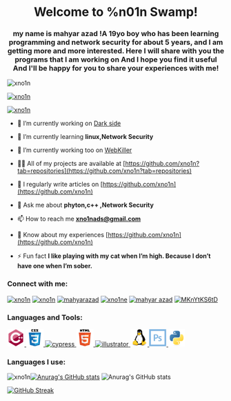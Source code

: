 <h1 align="center">Welcome to %n01n Swamp!</h1>
<h3 align="center">my name is mahyar azad !A 19yo boy who has been learning programming and network security for about 5 years, and I am getting more and more interested. Here I will share with you the programs that I am working on And I hope you find it useful And I'll be happy for you to share your experiences with me!</h3>

<p align="left"> <img src="https://komarev.com/ghpvc/?username=xno1n&label=Profile%20views&color=0e75b6&style=flat" alt="xno1n" /> </p>

<p align="left"> <a href="https://github.com/ryo-ma/github-profile-trophy"><img src="https://github-profile-trophy.vercel.app/?username=xno1n" alt="xno1n" /></a> </p>

<p align="left"> <a href="https://twitter.com/xno1n" target="blank"><img src="https://img.shields.io/twitter/follow/xno1n?logo=twitter&style=for-the-badge" alt="xno1n" /></a> </p>

- 🔭 I’m currently working on [Dark side](https://github.com/xno1n/DarkSide)

- 🌱 I’m currently learning **linux,Network Security**

- 🔭 I’m currently working too on [WebKiller](https://github.com/xno1n/webkiller)

- 👨‍💻 All of my projects are available at [https://github.com/xno1n?tab=repositories](https://github.com/xno1n?tab=repositories)

- 📝 I regularly write articles on [https://github.com/xno1n](https://github.com/xno1n)

- 💬 Ask me about **phyton,c++ ,Network Security**

- 📫 How to reach me **xno1nads@gmail.com**

- 📄 Know about my experiences [https://github.com/xno1n](https://github.com/xno1n)

- ⚡ Fun fact **I like playing with my cat when I’m high. Because I don’t have one when I’m sober.**

<h3 align="left">Connect with me:</h3>
<p align="left">
<a href="https://twitter.com/xno1n" target="blank"><img align="center" src="https://raw.githubusercontent.com/rahuldkjain/github-profile-readme-generator/master/src/images/icons/Social/twitter.svg" alt="xno1n" height="30" width="40" /></a>
<a href="https://linkedin.com/in/xno1n" target="blank"><img align="center" src="https://raw.githubusercontent.com/rahuldkjain/github-profile-readme-generator/master/src/images/icons/Social/linked-in-alt.svg" alt="xno1n" height="30" width="40" /></a>
<a href="https://fb.com/mahyarazad" target="blank"><img align="center" src="https://raw.githubusercontent.com/rahuldkjain/github-profile-readme-generator/master/src/images/icons/Social/facebook.svg" alt="mahyarazad" height="30" width="40" /></a>
<a href="https://instagram.com/xno1ne" target="blank"><img align="center" src="https://raw.githubusercontent.com/rahuldkjain/github-profile-readme-generator/master/src/images/icons/Social/instagram.svg" alt="xno1ne" height="30" width="40" /></a>
<a href="https://www.youtube.com/c/mahyar azad" target="blank"><img align="center" src="https://raw.githubusercontent.com/rahuldkjain/github-profile-readme-generator/master/src/images/icons/Social/youtube.svg" alt="mahyar azad" height="30" width="40" /></a>
<a href="https://discord.gg/MKnYtKS6tD" target="blank"><img align="center" src="https://raw.githubusercontent.com/rahuldkjain/github-profile-readme-generator/master/src/images/icons/Social/discord.svg" alt="MKnYtKS6tD" height="30" width="40" /></a>
</p>

<h3 align="left">Languages and Tools:</h3>
<p align="left"> <a href="https://www.w3schools.com/cpp/" target="_blank" rel="noreferrer"> <img src="https://raw.githubusercontent.com/devicons/devicon/master/icons/cplusplus/cplusplus-original.svg" alt="cplusplus" width="40" height="40"/> </a> <a href="https://www.w3schools.com/css/" target="_blank" rel="noreferrer"> <img src="https://raw.githubusercontent.com/devicons/devicon/master/icons/css3/css3-original-wordmark.svg" alt="css3" width="40" height="40"/> </a> <a href="https://www.cypress.io" target="_blank" rel="noreferrer"> <img src="https://raw.githubusercontent.com/simple-icons/simple-icons/6e46ec1fc23b60c8fd0d2f2ff46db82e16dbd75f/icons/cypress.svg" alt="cypress" width="40" height="40"/> </a> <a href="https://www.w3.org/html/" target="_blank" rel="noreferrer"> <img src="https://raw.githubusercontent.com/devicons/devicon/master/icons/html5/html5-original-wordmark.svg" alt="html5" width="40" height="40"/> </a> <a href="https://www.adobe.com/in/products/illustrator.html" target="_blank" rel="noreferrer"> <img src="https://www.vectorlogo.zone/logos/adobe_illustrator/adobe_illustrator-icon.svg" alt="illustrator" width="40" height="40"/> </a> <a href="https://www.linux.org/" target="_blank" rel="noreferrer"> <img src="https://raw.githubusercontent.com/devicons/devicon/master/icons/linux/linux-original.svg" alt="linux" width="40" height="40"/> </a> <a href="https://www.photoshop.com/en" target="_blank" rel="noreferrer"> <img src="https://raw.githubusercontent.com/devicons/devicon/master/icons/photoshop/photoshop-line.svg" alt="photoshop" width="40" height="40"/> </a> <a href="https://www.python.org" target="_blank" rel="noreferrer"> <img src="https://raw.githubusercontent.com/devicons/devicon/master/icons/python/python-original.svg" alt="python" width="40" height="40"/> </a> </p>


<h3 align="left">Languages I use:</h3>
<p><img align="left" src="https://github-readme-stats.vercel.app/api/top-langs?username=xno1n&show_icons=true&locale=en&layout=compact" alt="xno1n" /></p>

[![Anurag's GitHub stats](https://github-readme-stats.vercel.app/api?username=xno1n)](https://github.com/anuraghazra/github-readme-stats)
![Anurag's GitHub stats](https://github-readme-stats.vercel.app/api?username=xno1n&show_icons=true&theme=chartreuse-dark)

[![GitHub Streak](http://github-readme-streak-stats.herokuapp.com?user=xno1n&theme=github-dark&date_format=%5BY.%5Dn.j)](https://git.io/streak-stats)
